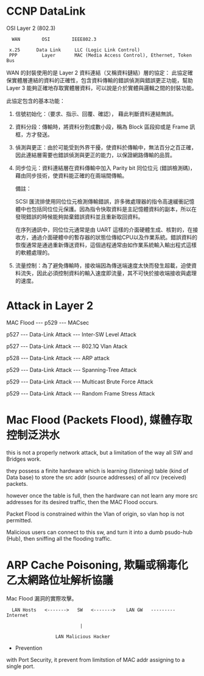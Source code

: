 # CCNP DataLink
OSI Layer 2 (802.3)


      WAN        OSI        IEEE802.3
                    
     x.25      Data Link     LLC (Logic Link Control)
     PPP         Layer       MAC (Media Access Control), Ethernet, Token Bus
     

WAN 的封裝使用的是 Layer 2 資料連結（又稱資料鏈結）層的協定：
此協定確保實體層連結的資料的正確性，包含資料傳輸的錯誤偵測與錯誤更正功能，幫助 Layer 3 能夠正確地存取實體層資料，可以說是介於實體與邏輯之間的封裝功能。

此協定包含的基本功能：

1. 信號初始化：（要求、指示、回覆、確認）， 藉此判斷資料連結無誤。

2. 資料分段：傳輸時，將資料分割成數小段，稱為 Block 區段抑或是 Frame 訊框，方才發送。 

3. 偵測與更正：由於可能受到外界干擾，使資料於傳輸中，無法百分之百正確，因此連結層需要也錯誤偵測與更正的能力，以保證網路傳輸的品質。

4. 同步位元：資料連結層在資料傳輸中加入 Parity bit 同位位元 (錯誤檢測碼)，藉由同步技術，使資料能正確的在兩端間傳輸。

   備註：
   
   SCSI 匯流排使用同位位元檢測傳輸錯誤，許多微處理器的指令高速緩衝記憶體中也包括同位位元保護。因為指令快取資料是主記憶體資料的副本，所以在發現錯誤的時候能夠拋棄錯誤資料並且重新取回資料。
   
   在序列通訊中，同位位元通常是由 UART 這樣的介面硬體生成、核對的，在接收方，通過介面硬體中的暫存器的狀態位傳給CPU以及作業系統。錯誤資料的恢復通常是通過重新傳送資料，這個過程通常由如作業系統輸入輸出程式這樣的軟體處理的。 

5. 流量控制：為了避免傳輸時，接收端因為傳送端速度太快而發生超載，迫使資料流失，因此必須控制資料的輸入速度即流量，其不可快於接收端接收與處理的速度。

# Attack in Layer 2

MAC Flood --- p529 --- MACsec

p527 --- Data-Link Attack --- Inter-SW Level Attack

p527 --- Data-Link Attack --- 802.1Q Vlan Atack

p528 --- Data-Link Attack --- ARP attack

p529 --- Data-Link Attack --- Spanning-Tree Attack

p529 --- Data-Link Attack --- Multicast Brute Force Attack

p529 --- Data-Link Attack --- Random Frame Stress Attack

# Mac Flood (Packets Flood), 媒體存取控制泛洪水

this is not a properly network attack, but a limitation of the way all SW and Bridges work.

they possess a finite hardware which is learning (listening) table (kind of Data base) to store the src addr (source addresses) of all rcv (received) packets.

however once the table is full, then the hardware can not learn any more src addresses for its desired traffic, then the MAC Flood occurs.

Packet Flood is constrained within the Vlan of origin, so vlan hop is not permitted.

Malicious users can connect to this sw, and turn it into a dumb psudo-hub (Hub), then sniffing all the flooding traffic.

# ARP Cache Poisoning, 欺騙或稱毒化乙太網路位址解析協議

Mac Flood 漏洞的實際攻擊。


      LAN Hosts   <------->   SW   <------->    LAN GW   ---------  Internet
      
                               |
                               
                      LAN Malicious Hacker 
                      
 * Prevention
 
 with Port Security, it prevent from limitstion of MAC addr assigning to a single port.

